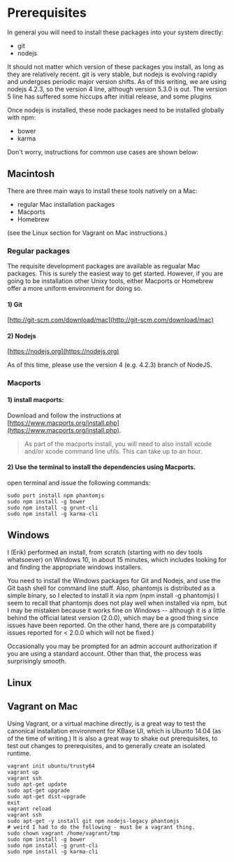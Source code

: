 # Prerequisites

In general you will need to install these packages into your system directly:

- git
- nodejs

It should not matter which version of these packages you install, as long as they are relatively recent. git is very stable, but nodejs is evolving rapidly and undergoes periodic major version shifts. As of this writing, we are using nodejs 4.2.3, so the version 4 line, although version 5.3.0 is out. The version 5 line has suffered some hiccups after initial release, and some plugins  

Once nodejs is installed, these node packages need to be installed globally with npm:
- bower
- karma

Don't worry, instructions for common use cases are shown below:

## Macintosh

There are three main ways to install these tools natively on a Mac:

- regular Mac installation packages
- Macports
- Homebrew

(see the Linux section for Vagrant on Mac instructions.)


### Regular packages

The requisite development packages are available as regualar Mac packages. This is surely the easiest way to get started. However, if you are going to be installation other Unixy tools, either Macports or Homebrew offer a more uniform environment for doing so.

#### 1) Git

[http://git-scm.com/download/mac](http://git-scm.com/download/mac)

#### 2) Nodejs

[https://nodejs.org](https://nodejs.org)

As of this time, please use the version 4 (e.g. 4.2.3) branch of NodeJS.

### Macports

#### 1) install macports: 

Download and follow the instructions at [https://www.macports.org/install.php](https://www.macports.org/install.php).

> As part of the macports install, you will need to also install xcode and/or xcode command line utils. This can take up to an hour.

#### 2) Use the terminal to install the dependencies using Macports.

open terminal and issue the following commands:

```
sudo port install npm phantomjs
sudo npm install -g bower
sudo npm install -g grunt-cli
sudo npm install -g karma-cli
```


## Windows

I (Erik) performed an install, from scratch (starting with no dev tools whatsoever) on Windows 10, in about 15 minutes, which includes looking for and finding the appropriate windows installers.

You need to install the Windows packages for Git and Nodejs, and use the Git bash shell for command line stuff. Also, phantomjs is distributed as a simple binary, so I elected to install it via npm (npm install -g phantomjs) I seem to recall that phantomjs does not play well when installed via npm, but I may be mistaken because it works fine on Windows -- although it is a little behind the official latest version (2.0.0), which may be a good thing since issues have been reported. On the other hand, there are js compatability issues reported for < 2.0.0 which will not be fixed.)

Occasionally you may be prompted for an admin account authorization if you are using a standard account. Other than that, the process was surprisingly smooth.

## Linux

## Vagrant on Mac

Using Vagrant, or a virtual machine directly, is a great way to test the canonical installation environment for KBase UI, which is Ubunto 14.04 (as of the time of writing.) It is also a great way to shake out prerequisites, to test out changes to prerequisites, and to generally create an isolated runtime.

```
vagrant init ubuntu/trusty64
vagrant up
vagrant ssh
sudo apt-get update
sudo apt-get upgrade
sudo apt-get dist-upgrade
exit
vagrant reload
vagrant ssh
sudo apt-get -y install git npm nodejs-legacy phantomjs
# weird I had to do the following - must be a vagrant thing.
sudo chown vagrant /home/vagrant/tmp 
sudo npm install -g bower
sudo npm install -g grunt-cli
sudo npm install -g karma-cli
```
